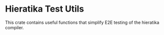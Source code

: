 # Hieratika Test Utils

This crate contains useful functions that simplify E2E testing of the hieratika compiler.
